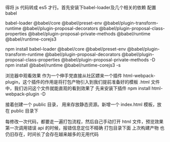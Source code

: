 得将 js 代码转成 es5 才行。首先安装下babel-loader及几个相关的依赖
配置 babel

babel-loader
@babel/core
@babel/preset-env
@babel/plugin-transform-runtime
@babel/plugin-proposal-decorators
@babel/plugin-proposal-class-properties
@babel/plugin-proposal-private-methods
@babel/runtime
@babel/runtime-corejs3

npm install babel-loader @babel/core @babel/preset-env @babel/plugin-transform-runtime  @babel/plugin-proposal-decorators  @babel/plugin-proposal-class-properties @babel/plugin-proposal-private-methods -D
npm install @babel/runtime @babel/runtime-corejs3 -s



浏览器中观看效果
作为一个伸手党直接从社区嫖来一个插件 html-webpack-plugin，这个插件的作用是将打包产物引入到我们提前准备好的模板 .html 文件中，我们访问这个文件就能直观的看到效果了
先来安装下插件
npm install html-webpack-plugin -D

接着创建一个 public 目录， 用来存放静态资源。新增一个 index.html 模板，放在 public 目录下


每修改一次代码，都要走一遍打包流程，然后自己手动打开 html 文件，预览效果
第一次调用错误 api 的时候，报错信息定位不精确
打包目录下面 上次构建产物 也仍旧存在，时间长了会存在越来越多的无用代码